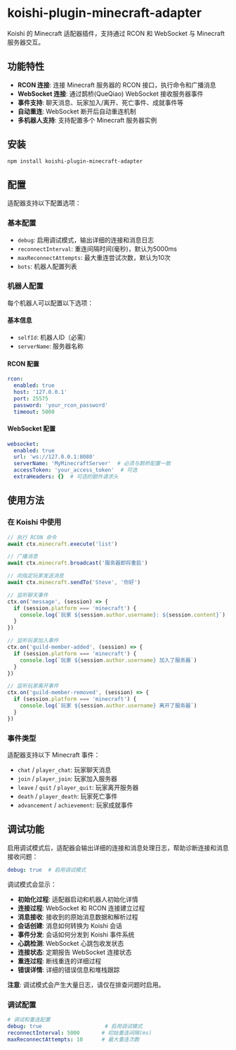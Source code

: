 # koishi-plugin-minecraft-adapter

Koishi 的 Minecraft 适配器插件，支持通过 RCON 和 WebSocket 与 Minecraft 服务器交互。

## 功能特性

- **RCON 连接**: 连接 Minecraft 服务器的 RCON 接口，执行命令和广播消息
- **WebSocket 连接**: 通过鹊桥(QueQiao) WebSocket 接收服务器事件
- **事件支持**: 聊天消息、玩家加入/离开、死亡事件、成就事件等
- **自动重连**: WebSocket 断开后自动重连机制
- **多机器人支持**: 支持配置多个 Minecraft 服务器实例

## 安装

```bash
npm install koishi-plugin-minecraft-adapter
```

## 配置

适配器支持以下配置选项：

### 基本配置
- `debug`: 启用调试模式，输出详细的连接和消息日志
- `reconnectInterval`: 重连间隔时间(毫秒)，默认为5000ms
- `maxReconnectAttempts`: 最大重连尝试次数，默认为10次
- `bots`: 机器人配置列表

### 机器人配置
每个机器人可以配置以下选项：

#### 基本信息
- `selfId`: 机器人ID（必需）
- `serverName`: 服务器名称

#### RCON 配置
```yaml
rcon:
  enabled: true
  host: '127.0.0.1'
  port: 25575
  password: 'your_rcon_password'
  timeout: 5000
```

#### WebSocket 配置
```yaml
websocket:
  enabled: true
  url: 'ws://127.0.0.1:8080'
  serverName: 'MyMinecraftServer'  # 必须与鹊桥配置一致
  accessToken: 'your_access_token'  # 可选
  extraHeaders: {}  # 可选的额外请求头
```

## 使用方法

### 在 Koishi 中使用

```typescript
// 执行 RCON 命令
await ctx.minecraft.execute('list')

// 广播消息
await ctx.minecraft.broadcast('服务器即将重启')

// 向指定玩家发送消息
await ctx.minecraft.sendTo('Steve', '你好')

// 监听聊天事件
ctx.on('message', (session) => {
  if (session.platform === 'minecraft') {
    console.log(`玩家 ${session.author.username}: ${session.content}`)
  }
})

// 监听玩家加入事件
ctx.on('guild-member-added', (session) => {
  if (session.platform === 'minecraft') {
    console.log(`玩家 ${session.author.username} 加入了服务器`)
  }
})

// 监听玩家离开事件
ctx.on('guild-member-removed', (session) => {
  if (session.platform === 'minecraft') {
    console.log(`玩家 ${session.author.username} 离开了服务器`)
  }
})
```

### 事件类型

适配器支持以下 Minecraft 事件：

- `chat` / `player_chat`: 玩家聊天消息
- `join` / `player_join`: 玩家加入服务器
- `leave` / `quit` / `player_quit`: 玩家离开服务器
- `death` / `player_death`: 玩家死亡事件
- `advancement` / `achievement`: 玩家成就事件

## 调试功能

启用调试模式后，适配器会输出详细的连接和消息处理日志，帮助诊断连接和消息接收问题：

```yaml
debug: true  # 启用调试模式
```

调试模式会显示：
- **初始化过程**: 适配器启动和机器人初始化详情
- **连接过程**: WebSocket 和 RCON 连接建立过程
- **消息接收**: 接收到的原始消息数据和解析过程
- **会话创建**: 消息如何转换为 Koishi 会话
- **事件分发**: 会话如何分发到 Koishi 事件系统
- **心跳检测**: WebSocket 心跳包收发状态
- **连接状态**: 定期报告 WebSocket 连接状态
- **重连过程**: 断线重连的详细过程
- **错误详情**: 详细的错误信息和堆栈跟踪

**注意**: 调试模式会产生大量日志，请仅在排查问题时启用。

### 调试配置

```yaml
# 调试和重连配置
debug: true                    # 启用调试模式
reconnectInterval: 5000       # 初始重连间隔(ms)
maxReconnectAttempts: 10      # 最大重连次数
```

